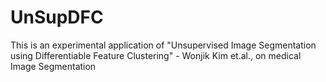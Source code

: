# UnSupDFC
This is an experimental application of "Unsupervised Image Segmentation using Differentiable Feature Clustering" -  Wonjik Kim et.al., on medical Image Segmentation
